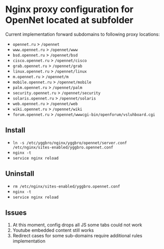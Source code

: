 # Nginx proxy configuration for OpenNet located at subfolder

Current implementation forward subdomains to following proxy locations:

* `opennet.ru` > `/opennet`
* `www.opennet.ru` > `/opennet/www`
* `bsd.opennet.ru` > `/opennet/bsd`
* `cisco.opennet.ru` > `/opennet/cisco`
* `grab.opennet.ru` > `/opennet/grab`
* `linux.opennet.ru` > `/opennet/linux`
* `m.opennet.ru` > `/opennet/m`
* `mobile.opennet.ru` > `/opennet/mobile`
* `palm.opennet.ru` > `/opennet/palm`
* `security.opennet.ru` > `/opennet/security`
* `solaris.opennet.ru` > `/opennet/solaris`
* `web.opennet.ru` > `/opennet/web`
* `wiki.opennet.ru` > `/opennet/wiki`
* `forum.opennet.ru` > `/opennet/wwwcgi-bin/openforum/vsluhboard.cgi`

## Install

* `ln -s /etc/yggbro/nginx/yggbro/opennet/server.conf /etc/nginx/sites-enabled/yggbro.opennet.conf`
* `nginx -t`
* `service nginx reload`

## Uninstall

* `rm /etc/nginx/sites-enabled/yggbro.opennet.conf`
* `nginx -t`
* `service nginx reload`

## Issues

1. At this moment, config drops all JS some tabs could not work
2. Youtube embedded content still works
3. Redirect cases for some sub-domains require additional rules implementation